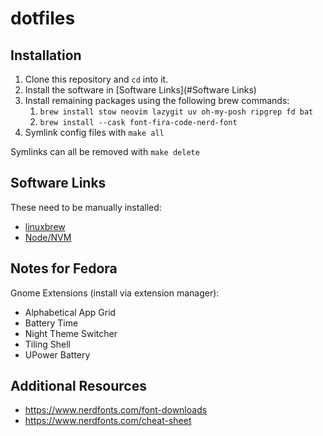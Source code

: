 dotfiles
==============================

Installation
-----------

1. Clone this repository and `cd` into it.
2. Install the software in [Software Links](#Software Links)
3. Install remaining packages using the following brew commands:
    1. `brew install stow neovim lazygit uv oh-my-posh ripgrep fd bat`
    2. `brew install --cask font-fira-code-nerd-font`
4. Symlink config files with `make all`

Symlinks can all be removed with `make delete`

Software Links
--------------

These need to be manually installed:
- [linuxbrew](https://brew.sh/)
- [Node/NVM](https://github.com/nvm-sh/nvm)

Notes for Fedora
----------------

Gnome Extensions (install via extension manager):
- Alphabetical App Grid
- Battery Time
- Night Theme Switcher
- Tiling Shell
- UPower Battery

Additional Resources
-------------------

 - https://www.nerdfonts.com/font-downloads
 - https://www.nerdfonts.com/cheat-sheet
